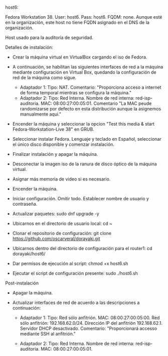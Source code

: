 host6:

Fedora Workstation 38. 
User: host6. 
Pass: host6. 
FQDM: none. Aunque esté en la organización, este host no tiene FQDN asignado en el DNS de la organización.

Host usado para la auditoría de seguridad.

Detalles de instalación:

- Crear la máquina virtual en VirtualBox cargando el iso de Fedora.

- A continuación, se habilitan las siguientes interfaces de red a la máquina 
	mediante configuración en Virtual Box, quedando la configuración de red de 
	la máquina como sigue.

	* Adaptador 1:
		Tipo: NAT.
		Comentario: "Proporciona acceso a internet de forma temporal mientras 
					se configura la máquina."
	* Adaptador 2:
		Tipo: Red Interna.
		Nombre de red interna: red-isp-auditoria.
		MAC: 08:00:27:00:05:01.
		Comentario "La MAC peude randomizarse por defecto en esta distribución 
					aunque la asignemos manualmente aqui."

- Encender la máquina y seleccionar la opcion "Test this media & start Fedora-Workstation-Live 38" en GRUB.
- Seleccionar instalar Fedora. Lenguaje y teclado en Español, seleccionar el único disco disponible y comenzar instalación.
- Finalizar instalación y apagar la máquina.
- Desconectar la imagen iso de la ranura de disco óptico de la máquina virtual.
- Asignar más memoria de video si es necesario.
- Encender la máquina.
- Iniciar configuración. Omitir todo. Establecer nombre de usuario y contraseña.
- Actualizar paquetes: sudo dnf upgrade -y
- Ubicarnos en el directorio de usuario local: cd ~
- Clonar el repositorio de configuración: 
	git clone https://github.com/oscarveral/dorayaki.git
- Ubicarnos dentro del directorio de configuración para el router1: 
	cd dorayaki/host6/
- Dar permisos de ejecución al script: chmod +x host6.sh
- Ejecutar el script de configuración presente: sudo ./host6.sh

Post-instalación

- Apagar la máquina. 
- Actualizar interfaces de red de acuerdo a las descripciones a continuación:

	* Adaptador 1:
		Tipo: Red sólo anfitrión.
		MAC: 08:00:27:00:05:00.
		Red sólo anfitrión: 192.168.62.0/24. Dirección IP del anfitrión 192.168.62.1. Servidor DHCP desactivado.
		Comentario: "Proporcionará accesso mediante SSH al anfitrión."

	* Adaptador 2:
		Tipo: Red Interna.
		Nombre de red interna: red-isp-auditoria.
		MAC: 08:00:27:00:05:01.
